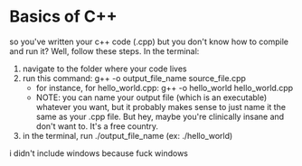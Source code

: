 # Basics of C++

so you've written your c++ code (.cpp) but you don't know how to compile and run it? 
Well, follow these steps. In the terminal:

1) navigate to the folder where your code lives
2) run this command: g++ -o output_file_name source_file.cpp
    - for instance, for hello_world.cpp: g++ -o hello_world hello_world.cpp
    - NOTE: you can name your output file (which is an executable) whatever you want, but it probably makes sense to just name it the same as your .cpp file. But hey, maybe you're clinically insane and don't want to. It's a free country.
3) in the terminal, run  ./output_file_name (ex: ./hello_world)

i didn't include windows because fuck windows
